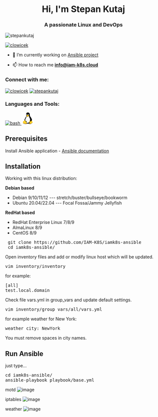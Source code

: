 <h1 align="center">Hi, I'm Stepan Kutaj</h1>
<h3 align="center">A passionate Linux and DevOps</h3>

<p align="left"> <img src="https://komarev.com/ghpvc/?username=stepankutaj&label=Profile%20views&color=0e75b6&style=flat" alt="stepankutaj" /> </p>

<p align="left"> <a href="https://twitter.com/clowicek" target="blank"><img src="https://img.shields.io/twitter/follow/clowicek?logo=twitter&style=for-the-badge" alt="clowicek" /></a> </p>

- 🔭 I’m currently working on [Ansible project](https://github.com/IAM-K8S/iamk8s-ansible)

- 📫 How to reach me **info@iam-k8s.cloud**

<h3 align="left">Connect with me:</h3>
<p align="left">
<a href="https://twitter.com/clowicek" target="blank"><img align="center" src="https://raw.githubusercontent.com/rahuldkjain/github-profile-readme-generator/master/src/images/icons/Social/twitter.svg" alt="clowicek" height="30" width="40" /></a>
<a href="https://linkedin.com/in/stepankutaj" target="blank"><img align="center" src="https://raw.githubusercontent.com/rahuldkjain/github-profile-readme-generator/master/src/images/icons/Social/linked-in-alt.svg" alt="stepankutaj" height="30" width="40" /></a>
</p>

<h3 align="left">Languages and Tools:</h3>
<p align="left"> <a href="https://www.gnu.org/software/bash/" target="_blank" rel="noreferrer"> <img src="https://www.vectorlogo.zone/logos/gnu_bash/gnu_bash-icon.svg" alt="bash" width="40" height="40"/> </a> <a href="https://www.linux.org/" target="_blank" rel="noreferrer"> <img src="https://raw.githubusercontent.com/devicons/devicon/master/icons/linux/linux-original.svg" alt="linux" width="40" height="40"/> </a> </p>

<h2>Prerequisites</h2>
Install Ansible application - <a href="https://docs.ansible.com/ansible/latest/installation_guide/intro_installation.html" target="_blank">Ansible documentation</a>

<h2>Installation</h2>
<p>Working with this linux distribution:</p>
<b>Debian based</b>
<ul>
  <li>Debian 9/10/11/12  --- stretch/buster/bullseye/bookworm  </li>
  <li>Ubuntu 20.04/22.04 --- Focal Fossa/Jammy Jellyfish</li>
</ul>
<b>RedHat based</b>
<ul>
  <li>RedHat Enterprise Linux 7/8/9</li>
  <li>AlmaLinux 8/9</li>
  <li>CentOS 8/9</li>
</ul>
<pre>
 git clone https://github.com/IAM-K8S/iamk8s-ansible
 cd iamk8s-ansible/
</pre>
Open inventory files and add or modify linux host which will be updated.
<pre>vim inventory/inventory</pre>

for example:
<pre>
[all]
test.local.domain 
</pre>

Check file vars.yml in group_vars and update default settings.
<pre>
vim inventory/group_vars/all/vars.yml
</pre>
for example weather for New York:
<pre>
weather_city: NewYork
</pre>
You must remove spaces in city names.

<h2>Run Ansible</h2>
just type...
<pre>
cd iamk8s-ansible/
ansible-playbook playbook/base.yml
</pre>

motd
![image](https://github.com/IAM-K8S/iamk8s-ansible/assets/3997208/f476105e-03a5-40d4-8dc2-1e2187610345)

iptables
![image](https://github.com/IAM-K8S/iamk8s-ansible/assets/3997208/84379649-5a74-4591-a0e4-a848f0d534f4)

weather
![image](https://github.com/IAM-K8S/iamk8s-ansible/assets/3997208/8d86487b-9beb-4bef-813f-7db851dbf4d6)

